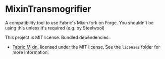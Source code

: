 # MixinTransmogrifier

A compatibility tool to use Fabric's Mixin fork on Forge.
You shouldn't be using this unless it's required (e.g. by Steelwool)

This project is MIT license. Bundled dependencies:
* [Fabric Mixin](https://github.com/FabricMC/Mixin), licensed under the MIT license.
See the `licenses` folder for more information.
